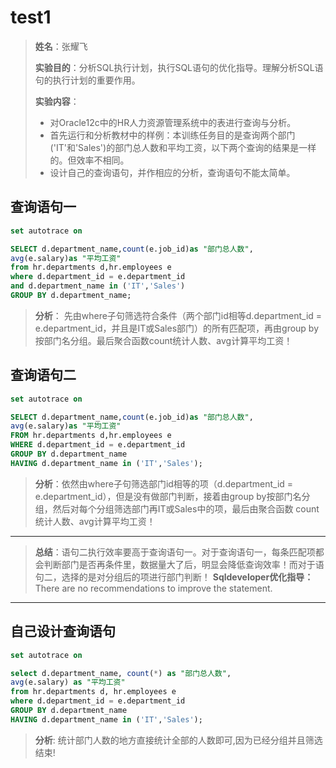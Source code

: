# test1

>   **姓名**：张耀飞
>
>   **实验目的**：分析SQL执行计划，执行SQL语句的优化指导。理解分析SQL语句的执行计划的重要作用。
>
>   **实验内容**：
>
>   -   对Oracle12c中的HR人力资源管理系统中的表进行查询与分析。
>   -   首先运行和分析教材中的样例：本训练任务目的是查询两个部门('IT'和'Sales')的部门总人数和平均工资，以下两个查询的结果是一样的。但效率不相同。
>   -   设计自己的查询语句，并作相应的分析，查询语句不能太简单。

## **查询语句一**

```sql
set autotrace on

SELECT d.department_name,count(e.job_id)as "部门总人数",
avg(e.salary)as "平均工资"
from hr.departments d,hr.employees e
where d.department_id = e.department_id
and d.department_name in ('IT','Sales')
GROUP BY d.department_name;
```

> **分析**： 先由where子句筛选符合条件（两个部门id相等d.department_id = e.department_id，并且是IT或Sales部门）的所有匹配项，再由group by按部门名分组。最后聚合函数count统计人数、avg计算平均工资！

## **查询语句二**

```sql
set autotrace on

SELECT d.department_name,count(e.job_id)as "部门总人数",
avg(e.salary)as "平均工资"
FROM hr.departments d,hr.employees e
WHERE d.department_id = e.department_id
GROUP BY d.department_name
HAVING d.department_name in ('IT','Sales');
```

> **分析**：依然由where子句筛选部门id相等的项（d.department_id = e.department_id），但是没有做部门判断，接着由group by按部门名分组，然后对每个分组筛选部门再IT或Sales中的项，最后由聚合函数
count统计人数、avg计算平均工资！
***
> **总结**：语句二执行效率要高于查询语句一。对于查询语句一，每条匹配项都会判断部门是否再条件里，数据量大了后，明显会降低查询效率！而对于语句二，选择的是对分组后的项进行部门判断！
> **Sqldeveloper优化指导：** There are no recommendations to improve the statement.

***

## **自己设计查询语句**

```sql
set autotrace on

select d.department_name, count(*) as "部门总人数",
avg(e.salary) as "平均工资"
from hr.departments d, hr.employees e
where d.department_id = e.department_id
GROUP BY d.department_name
HAVING d.department_name in ('IT','Sales');
```

> **分析**: 统计部门人数的地方直接统计全部的人数即可,因为已经分组并且筛选结束!